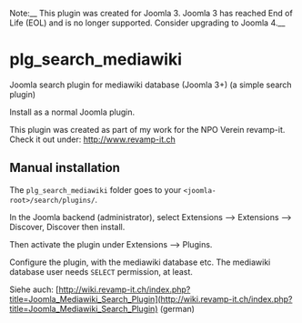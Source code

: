 Note:__ This plugin was created for Joomla 3. Joomla 3 has reached End of Life (EOL) and is no longer supported.
Consider upgrading to Joomla 4.__

# plg_search_mediawiki

Joomla search plugin for mediawiki database (Joomla 3+)
(a simple search plugin)

Install as a normal Joomla plugin.

This plugin was created as part of my work for the NPO Verein revamp-it. Check it out under: http://www.revamp-it.ch

## Manual installation

The `plg_search_mediawiki` folder goes to your `<joomla-root>/search/plugins/`.

In the Joomla backend (administrator), select Extensions --> Extensions --> Discover, Discover then install.

Then activate the plugin under Extensions --> Plugins.

Configure the plugin, with the mediawiki database etc.
The mediawiki database user needs `SELECT` permission, at least.

Siehe auch: [http://wiki.revamp-it.ch/index.php?title=Joomla_Mediawiki_Search_Plugin](http://wiki.revamp-it.ch/index.php?title=Joomla_Mediawiki_Search_Plugin) (german)
